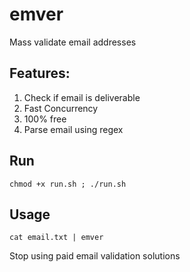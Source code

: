 # emver
Mass validate email addresses


## Features:

1. Check if email is deliverable
2. Fast Concurrency
3. 100% free
4. Parse email using regex




## Run

`chmod +x run.sh ; ./run.sh`

## Usage

`cat email.txt | emver`



Stop using paid email validation solutions
